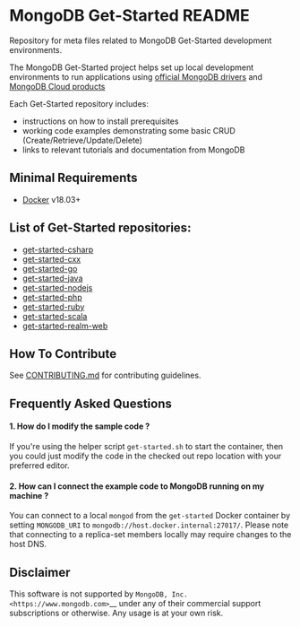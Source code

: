 # MongoDB Get-Started README

Repository for meta files related to MongoDB Get-Started development environments.

The MongoDB Get-Started project helps set up local development environments to run
applications using [official MongoDB drivers](https://docs.mongodb.com/ecosystem/drivers/) and [MongoDB Cloud products](https://www.mongodb.com/cloud)

Each Get-Started repository includes:
 - instructions on how to install prerequisites
 - working code examples demonstrating some basic CRUD (Create/Retrieve/Update/Delete)
 - links to relevant tutorials and documentation from MongoDB

## Minimal Requirements 

* [Docker](https://docs.docker.com/) v18.03+ 

## List of Get-Started repositories:

* [get-started-csharp](https://github.com/mongodb-developer/get-started-csharp)
* [get-started-cxx](https://github.com/mongodb-developer/get-started-cxx)
* [get-started-go](https://github.com/mongodb-developer/get-started-go)
* [get-started-java](https://github.com/mongodb-developer/get-started-java)
* [get-started-nodejs](https://github.com/mongodb-developer/get-started-nodejs)
* [get-started-php](https://github.com/mongodb-developer/get-started-php)
* [get-started-ruby](https://github.com/mongodb-developer/get-started-ruby)
* [get-started-scala](https://github.com/mongodb-developer/get-started-scala)
* [get-started-realm-web](https://github.com/mongodb-developer/get-started-realm-web)

## How To Contribute

See [CONTRIBUTING.md](./CONTRIBUTING.md) for contributing guidelines.

## Frequently Asked Questions 

#### 1. How do I modify the sample code ?

If you're using the helper script `get-started.sh` to start the container, then you could just modify the code in the checked out repo location with your preferred editor.

#### 2. How can I connect the example code to MongoDB running on my machine ?

You can connect to a local `mongod` from the `get-started` Docker container by setting `MONGODB_URI` to `mongodb://host.docker.internal:27017/`. Please note that connecting to a replica-set members locally may require changes to the host DNS. 

## Disclaimer

This software is not supported by `MongoDB, Inc. <https://www.mongodb.com>`__
under any of their commercial support subscriptions or otherwise. Any usage is at your own risk.
